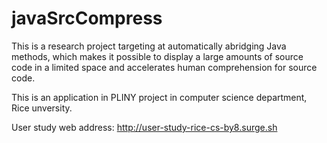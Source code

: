 # javaSrcCompress

This is a research project targeting at automatically abridging Java methods, which makes it possible to display a large amounts of source code in a limited space and accelerates human comprehension for source code.

This is an application in PLINY project in computer science department, Rice unversity.

User study web address: http://user-study-rice-cs-by8.surge.sh
